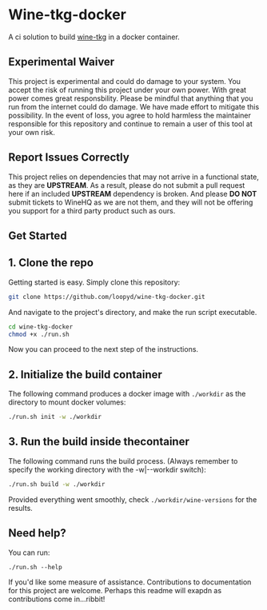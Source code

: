 # Wine-tkg-docker

A ci solution to build [wine-tkg](https://github.com/Frogging-Family/wine-tkg-git) in a docker container.

## Experimental Waiver

This project is experimental and could do damage to your system.  You accept the risk of running this project under your own power.  With great power comes great responsbility.  Please be mindful that anything that you run from the internet could do damage.   We have made effort to mitigate this possibility.  In the event of loss, you agree to hold harmless the maintainer responsible for this repository and continue to remain a user of this tool at your own risk.

## Report Issues Correctly

This project relies on dependencies that may not arrive in a functional state, as they are **UPSTREAM**.  As a result, please do not submit a pull request here if an included **UPSTREAM** dependency is broken.  And please __**DO NOT**__ submit tickets to WineHQ as we are not them, and they will not be offering you support for a third party product such as ours.

## Get Started

## 1. Clone the repo

Getting started is easy.  Simply clone this repository:

```bash
git clone https://github.com/loopyd/wine-tkg-docker.git
```

And navigate to the project's directory, and make the run script executable.

```bash
cd wine-tkg-docker
chmod +x ./run.sh
```

Now you can proceed to the next step of the instructions.

## 2.  Initialize the build container

The following command produces a docker image with ``./workdir`` as the directory to mount docker volumes:

```bash
./run.sh init -w ./workdir
```

## 3.  Run the build inside thecontainer

The following command runs the build process.  (Always remember to specify the working directory with the -w|--workdir switch):

```bash
./run.sh build -w ./workdir
```

Provided everything went smoothly, check ``./workdir/wine-versions`` for the results.

## Need help?

You can run:

```
./run.sh --help
```

If you'd like some measure of assistance.  Contributions to documentation for this project are welcome.  Perhaps this readme will exapdn as contributions come in...ribbit!